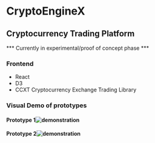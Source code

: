 # CryptoEngineX

## Cryptocurrency Trading Platform

 *** Currently in experimental/proof of concept phase ***
 
 ### Frontend

* React
* D3
* CCXT Cryptocurrency Exchange Trading Library
### Visual Demo of prototypes



#### Prototype 1![demonstration](http://g.recordit.co/H6GyyqS4pY.gif)




#### Prototype 2![demonstration](http://g.recordit.co/tSYUM18nM8.gif)



